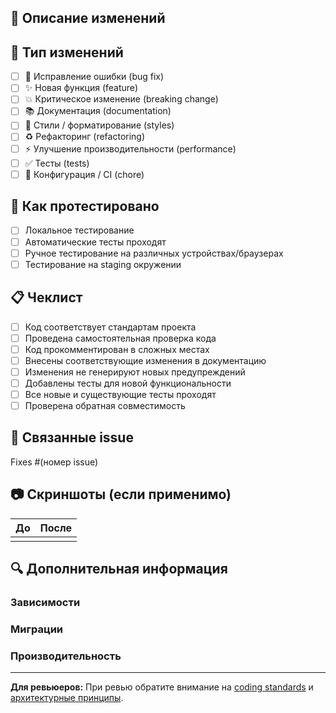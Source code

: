 ## 📝 Описание изменений

<!-- Кратко опишите, что делает этот PR -->

## 🔄 Тип изменений

<!-- Отметьте подходящий тип изменений -->

- [ ] 🐛 Исправление ошибки (bug fix)
- [ ] ✨ Новая функция (feature)
- [ ] 💥 Критическое изменение (breaking change)
- [ ] 📚 Документация (documentation)
- [ ] 🎨 Стили / форматирование (styles)
- [ ] ♻️ Рефакторинг (refactoring)
- [ ] ⚡ Улучшение производительности (performance)
- [ ] ✅ Тесты (tests)
- [ ] 🔧 Конфигурация / CI (chore)

## 🧪 Как протестировано

<!-- Опишите, как вы тестировали изменения -->

- [ ] Локальное тестирование
- [ ] Автоматические тесты проходят
- [ ] Ручное тестирование на различных устройствах/браузерах
- [ ] Тестирование на staging окружении

## 📋 Чеклист

<!-- Убедитесь, что выполнены все пункты -->

- [ ] Код соответствует стандартам проекта
- [ ] Проведена самостоятельная проверка кода
- [ ] Код прокомментирован в сложных местах
- [ ] Внесены соответствующие изменения в документацию
- [ ] Изменения не генерируют новых предупреждений
- [ ] Добавлены тесты для новой функциональности
- [ ] Все новые и существующие тесты проходят
- [ ] Проверена обратная совместимость

## 🔗 Связанные issue

<!-- Ссылки на связанные issue -->
Fixes #(номер issue)

## 📷 Скриншоты (если применимо)

<!-- Добавьте скриншоты для UI изменений -->

| До | После |
|:---:|:---:|
| | |

## 🔍 Дополнительная информация

<!-- Любая дополнительная информация для ревьюеров -->

### Зависимости
<!-- Список новых зависимостей, если есть -->

### Миграции
<!-- Информация о необходимых миграциях БД или конфигурации -->

### Производительность
<!-- Влияние на производительность -->

---

**Для ревьюеров:** При ревью обратите внимание на [coding standards](CONTRIBUTING.md) и [архитектурные принципы](docs/architecture.md).

